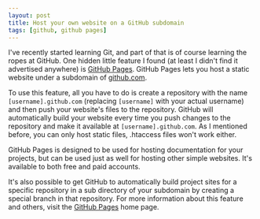 ```yaml
---
layout: post
title: Host your own website on a GitHub subdomain
tags: [github, github pages]
---
```


I've recently started learning Git, and part of that is of course learning the ropes at GitHub. One hidden little feature I found (at least I didn't find it advertised anywhere) is [GitHub Pages](http://pages.github.com/). GitHub Pages lets you host a static website under a subdomain of [github.com](http://github.com).

To use this feature, all you have to do is create a repository with the name `[username].github.com` (replacing `[username]` with your actual username) and then push your website's files to the repository. GitHub will automatically build your website every time you push changes to the repository and make it available at `[username].github.com`. As I mentioned before, you can only host static files, .htaccess files won't work either.

GitHub Pages is designed to be used for hosting documentation for your projects, but can be used just as well for hosting other simple websites. It's available to both free and paid accounts.

It's also possible to get GitHub to automatically build project sites for a specific repository in a sub directory of your subdomain by creating a special branch in that repository. For more information about this feature and others, visit the [GitHub Pages](http://pages.github.com/) home page.
